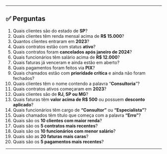 
---

## ✅ **Perguntas**

1. Quais clientes são do estado de **SP**?
2. Quais clientes têm renda mensal acima de **R\$ 15.000**?
3. Quantos clientes entraram em **2023**?
4. Quais contratos estão com status **ativo**?
5. Quais contratos foram **cancelados após janeiro de 2024**?
6. Quais funcionários têm salário acima de **R\$ 12.000**?
7. Quais faturas já venceram e ainda estão em aberto?
8. Quais pagamentos foram feitos via **PIX**?
9. Quais chamados estão com **prioridade crítica** e ainda não foram fechados?
10. Quais clientes têm o nome contendo a palavra “**Consultoria**”?
11. Quais contratos ativos começaram em **2023**?
12. Quais clientes são de **RJ, SP ou MG**?
13. Quais faturas têm **valor acima de R\$ 500** ou possuem **desconto aplicado**?
14. Quais funcionários têm cargo de **“Consultor”** ou **“Especialista”**?
15. Quais chamados têm título que começa com a palavra **“Erro”**?
16. Quais são os **10 clientes com maior renda**?
17. Quais são os **5 contratos mais recentes**?
18. Quais são os **10 funcionários com menor salário**?
19. Quais são as **20 faturas mais caras**?
20. Quais são os **5 pagamentos mais recentes**?

---

